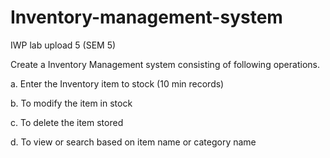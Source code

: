 # Inventory-management-system
IWP lab upload 5 (SEM 5)

Create a Inventory Management system consisting of following operations.

a. Enter the Inventory item to stock (10 min records)

b. To modify the item in stock

c. To delete the item stored

d. To view or search based on item name or category name
